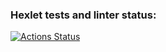 ### Hexlet tests and linter status:
[![Actions Status](https://github.com/kemallt/php-project-lvl2/workflows/hexlet-check/badge.svg)](https://github.com/kemallt/php-project-lvl2/actions)